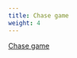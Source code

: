 ```yaml
---
title: Chase game
weight: 4
---
```


[Chase game](https://electronstudio.github.io/pygame-zero-book/chapters/chase.html)